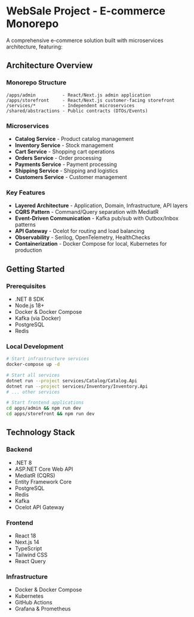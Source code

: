 # WebSale Project - E-commerce Monorepo

A comprehensive e-commerce solution built with microservices architecture, featuring:

## Architecture Overview

### Monorepo Structure
```
/apps/admin          - React/Next.js admin application
/apps/storefront     - React/Next.js customer-facing storefront
/services/*          - Independent microservices
/shared/abstractions - Public contracts (DTOs/Events)
```

### Microservices
- **Catalog Service** - Product catalog management
- **Inventory Service** - Stock management
- **Cart Service** - Shopping cart operations
- **Orders Service** - Order processing
- **Payments Service** - Payment processing
- **Shipping Service** - Shipping and logistics
- **Customers Service** - Customer management

### Key Features
- **Layered Architecture** - Application, Domain, Infrastructure, API layers
- **CQRS Pattern** - Command/Query separation with MediatR
- **Event-Driven Communication** - Kafka pub/sub with Outbox/Inbox patterns
- **API Gateway** - Ocelot for routing and load balancing
- **Observability** - Serilog, OpenTelemetry, HealthChecks
- **Containerization** - Docker Compose for local, Kubernetes for production

## Getting Started

### Prerequisites
- .NET 8 SDK
- Node.js 18+
- Docker & Docker Compose
- Kafka (via Docker)
- PostgreSQL
- Redis

### Local Development
```bash
# Start infrastructure services
docker-compose up -d

# Start all services
dotnet run --project services/Catalog/Catalog.Api
dotnet run --project services/Inventory/Inventory.Api
# ... other services

# Start frontend applications
cd apps/admin && npm run dev
cd apps/storefront && npm run dev
```

## Technology Stack

### Backend
- .NET 8
- ASP.NET Core Web API
- MediatR (CQRS)
- Entity Framework Core
- PostgreSQL
- Redis
- Kafka
- Ocelot API Gateway

### Frontend
- React 18
- Next.js 14
- TypeScript
- Tailwind CSS
- React Query

### Infrastructure
- Docker & Docker Compose
- Kubernetes
- GitHub Actions
- Grafana & Prometheus
